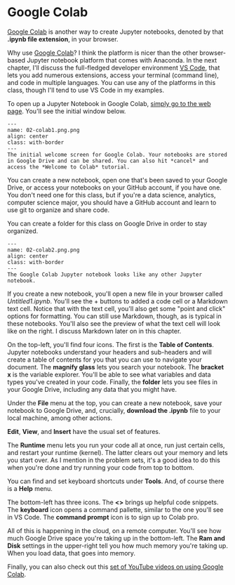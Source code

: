 # Google Colab

[Google Colab](https://colab.research.google.com) is another way to create Jupyter notebooks, denoted by that **.ipynb file extension**, in your browser.

Why use [Google Colab](https://colab.research.google.com)? I think the platform is nicer than the other browser-based Jupyter notebook platform that comes with Anaconda. In the next chapter, I'll discuss the full-fledged developer environment [VS Code](https://code.visualstudio.com), that lets you add numerous extensions, access your terminal (command line), and code in multiple languages. You can use any of the platforms in this class, though I'll tend to use VS Code in my examples.

To open up a Jupyter Notebook in Google Colab, [simply go to the web page](https://colab.research.google.com). You'll see the initial window below.

```{figure} ../images/02-colab1.png
---
name: 02-colab1.png.png
align: center
class: with-border
---
The initial welcome screen for Google Colab. Your notebooks are stored in Google Drive and can be shared. You can also hit *cancel* and access the *Welcome to Colab* tutorial. 
```

You can create a new notebook, open one that's been saved to your Google Drive, or access your notebooks on your GitHub account, if you have one. You don't need one for this class, but if you're a data science, analytics, computer science major, you should have a GitHub account and learn to use git to organize and share code. 

You can create a folder for this class on Google Drive in order to stay organized.


```{figure} ../images/02-colab2.png
---
name: 02-colab2.png.png
align: center
class: with-border
---
The Google Colab Jupyter notebook looks like any other Jupyter notebook. 
```

If you create a new notebook, you'll open a new file in your browser called *Untitled1.ipynb*. You'll see the + buttons to added a code cell or a Markdown text cell. Notice that with the text cell, you'll also get some "point and click" options for formatting. You can still use Markdown, though, as is typical in these notebooks. You'll also see the preview of what the text cell will look like on the right. I discuss Markdown later on in this chapter. 

On the top-left, you'll find four icons. The first is the **Table of Contents**. Jupyter notebooks understand your headers and sub-headers and will create a table of contents for you that you can use to navigate your document. The **magnify glass** lets you search your notebook. The **bracket x** is the variable explorer. You'll be able to see what variables and data types you've created in your code. Finally, the **folder** lets you see files in your Google Drive, including any data that you might have.

Under the **File** menu at the top, you can create a new notebook, save your notebook to Google Drive, and, crucially, **download the .ipynb** file to your local machine, among other actions.

**Edit**, **View**, and **Insert** have the usual set of features.

The **Runtime** menu lets you run your code all at once, run just certain cells, and restart your runtime (kernel). The latter clears out your memory and lets you start over. As I mention in the problem sets, it's a good idea to do this when you're done and try running your code from top to bottom. 

You can find and set keyboard shortcuts under **Tools**. And, of course there is a **Help** menu. 

The bottom-left has three icons. The **<>** brings up helpful code snippets. The **keyboard** icon opens a command pallette, similar to the one you'll see in VS Code. The **command prompt** icon is to sign up to Colab pro. 

All of this is happening in the cloud, on a remote computer. You'll see how much Google Drive space you're taking up in the bottom-left. The **Ram and Disk** settings in the upper-right tell you how much memory you're taking up. When you load data, that goes into memory. 

Finally, you can also check out this [set of YouTube videos on using Google Colab](https://www.youtube.com/watch?v=inN8seMm7UI). 